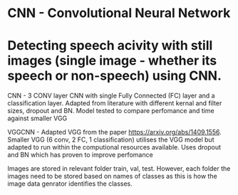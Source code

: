 # CNN - Convolutional Neural Network
# Detecting speech acivity with still images (single image - whether its speech or non-speech) using CNN.  
CNN - 3 CONV layer CNN with single Fully Connected (FC) layer and a classification layer.  Adapted from literature with different kernal and filter sizes, dropout and BN. Model tested to compare perfomance and time against smaller VGG

VGGCNN - Adapted VGG from the paper https://arxiv.org/abs/1409.1556. Smaller VGG (6 conv, 2 FC, 1 classification) utilises the VGG model but adapted to run within the computional resources available. Uses dropout and BN which has proven to improve perfomance 

Images are stored in relevant folder train, val, test.
However, each folder the images need to be stored based on names of classes as this is how the image data genrator identifies the classes.
